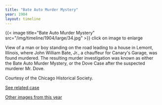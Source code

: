 ```yaml
---
title: "Bate Auto Murder Mystery"
year: 1904
layout: timeline
---
```


{{< image title="Bate Auto Murder Mystery" src="/img/timeline/1904/large/34.jpg" >}}
click on image to enlarge

View of a man or boy standing on the road leading to a house in Lemont, Illinois, where John William Bate, Jr., a chauffeur for Canary's Garage, was found murdered. The resulting murder investigation was known as either the Bate Auto Murder Mystery, or the Dove Case after the suspected murderer Mr. Dove. 

Courtesy of the Chicago Historical Society.

[See related case](/database/243/)

[Other images from this year](/historical/timeline/1904)